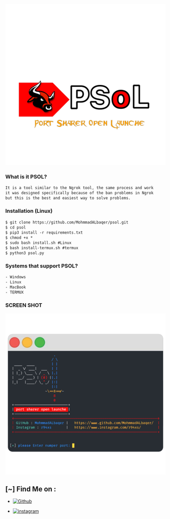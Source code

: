 ![Logo](LOGO.png)

### What is it PSOL?

```
It is a tool similar to the Ngrok tool, the same process and work
it was designed specifically because of the ban problems in Ngrok
but this is the best and easiest way to solve problems.
```

### Installation (Linux)

```
$ git clone https://github.com/MohmmadALbaqer/psol.git
$ cd psol
$ pip3 install -r requirements.txt
$ chmod +x *
$ sudo bash install.sh #Linux
$ bash install-termux.sh #termux
$ python3 psol.py

```

### Systems that support PSOL?

```
- Windows
- Linux
- MacBook
- TERMUX
```

### SCREEN SHOT

![Logo](interface.png)



## [~] Find Me on :

- [![Github](https://img.shields.io/badge/Github-MohnnadALbaqer-green?style=for-the-badge&logo=github)](https://github.com/MohmmadALbaqer)


- [![instagram](https://img.shields.io/badge/Instagram-r94xs-green?style=for-the-badge&logo=instagram)](https://instagram.com/r94xs)

